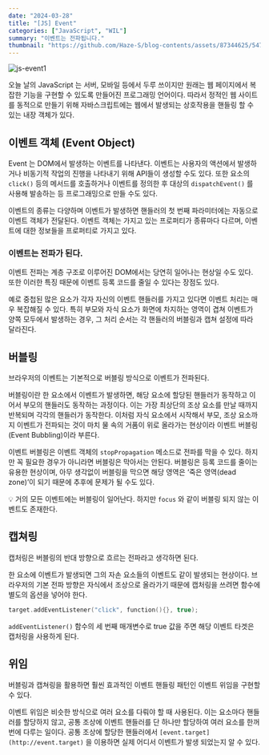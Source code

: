 ```yaml
---
date: "2024-03-28"
title: "[JS] Event"
categories: ["JavaScript", "WIL"]
summary: "이벤트는 전파됩니다."
thumbnail: "https://github.com/Haze-S/blog-contents/assets/87344625/547cddb1-c39f-4136-bd04-0e6a661608d2"
---
```


![js-event1](https://github.com/Haze-S/blog-contents/assets/87344625/547cddb1-c39f-4136-bd04-0e6a661608d2)

오늘 날의 JavaScript 는 서버, 모바일 등에서 두루 쓰이지만 원래는 웹 페이지에서 복잡한 기능을 구현할 수 있도록 만들어진 프로그래밍 언어이다. 따라서 정적인 웹 사이트를 동적으로 만들기 위해 자바스크립트에는 웹에서 발생되는 상호작용을 핸들링 할 수 있는 내장 객체가 있다.

## 이벤트 객체 (Event Object)

Event 는 DOM에서 발생하는 이벤트를 나타낸다. 이벤트는 사용자의 액션에서 발생하거나 비동기적 작업의 진행을 나타내기 위해 API들이 생성할 수도 있다. 또한 요소의 `click()` 등의 메서드를 호출하거나 이벤트를 정의한 후 대상의 `dispatchEvent()` 를 사용해 발송하는 등 프로그래밍으로 만들 수도 있다.

이벤트의 종류는 다양하며 이벤트가 발생하면 핸들러의 첫 번째 파라미터에는 자동으로 이벤트 객체가 전달된다. 이벤트 객체는 가지고 있는 프로퍼티가 종류마다 다르며, 이벤트에 대한 정보들을 프로퍼티로 가지고 있다.

### **이벤트는 전파가 된다.**

이벤트 전파는 계층 구조로 이루어진 DOM에서는 당연히 일어나는 현상일 수도 있다. 또한 이러한 특징 때문에 이벤트 등록 코드를 줄일 수 있다는 장점도 있다.

예로 중첩된 많은 요소가 각자 자신의 이벤트 핸들러를 가지고 있다면 이벤트 처리는 매우 복잡해질 수 있다. 특히 부모와 자식 요소가 화면에 차지하는 영역이 겹쳐 이벤트가 양쪽 모두에서 발생하는 경우, 그 처리 순서는 각 핸들러의 버블링과 캡쳐 설정에 따라 달라진다.

## 버블링

브라우저의 이벤트는 기본적으로 버블링 방식으로 이벤트가 전파된다.

버블링이란 한 요소에서 이벤트가 발생하면, 해당 요소에 할당된 핸들러가 동작하고 이어서 부모의 핸들러도 동작하는 과정이다. 이는 가장 최상단의 조상 요소를 만날 때까지 반복되며 각각의 핸들러가 동작한다. 이처럼 자식 요소에서 시작해서 부모, 조상 요소까지 이벤트가 전파되는 것이 마치 물 속의 거품이 위로 올라가는 현상이라 이벤트 버블링(Event Bubbling)이라 부른다.

이벤트 버블링은 이벤트 객체의 `stopPropagation` 메소드로 전파를 막을 수 있다. 하지만 꼭 필요한 경우가 아니라면 버블링은 막아서는 안된다. 버블링은 등록 코드를 줄이는 유용한 현상이며, 아무 생각없이 버블링을 막으면 해당 영역은 ‘죽은 영역(dead zone)’이 되기 때문에 추후에 문제가 될 수도 있다.

💡 거의 모든 이벤트에는 버블링이 일어난다. 하지만 `focus` 와 같이 버블링 되지 않는 이벤트도 존재한다.

## 캡쳐링

캡처링은 버블링의 반대 방향으로 흐르는 전파라고 생각하면 된다.

한 요소에 이벤트가 발생되면 그의 자손 요소들의 이벤트도 같이 발생되는 현상이다. 브라우저의 기본 전파 방향은 자식에서 조상으로 올라가기 때문에 캡처링을 쓰려면 함수에 별도의 옵션을 넣어야 한다.

```c
target.addEventListener("click", function(){}, true);
```

`addEventListener()` 함수의 세 번째 매개변수로 true 값을 주면 해당 이벤트 타겟은 캡처링을 사용하게 된다.

## 위임

버블링과 캡쳐링을 활용하면 훨씬 효과적인 이벤트 핸들링 패턴인 이벤트 위임을 구현할 수 있다.

이벤트 위임은 비슷한 방식으로 여러 요소를 다뤄야 할 때 사용된다. 이는 요소마다 핸들러를 할당하지 않고, 공통 조상에 이벤트 핸들러를 단 하나만 할당하여 여러 요소를 한꺼번에 다루는 일이다. 공통 조상에 할당한 핸들러에서 `[event.target](http://event.target)` 을 이용하면 실제 어디서 이벤트가 발생 되었는지 알 수 있다.
